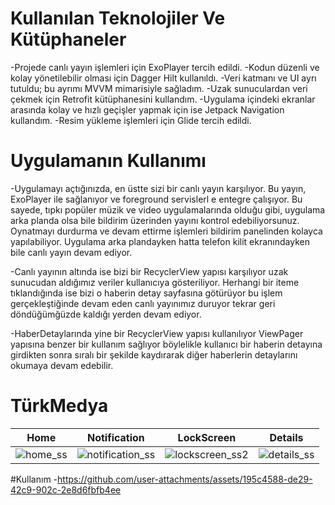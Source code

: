 # Kullanılan Teknolojiler Ve Kütüphaneler
-Projede canlı yayın işlemleri için ExoPlayer tercih edildi. 
-Kodun düzenli ve kolay yönetilebilir olması için Dagger Hilt kullanıldı.
-Veri katmanı ve UI ayrı tutuldu; bu ayrımı MVVM mimarisiyle sağladım.
-Uzak sunuculardan veri çekmek için Retrofit kütüphanesini kullandım.
-Uygulama içindeki ekranlar arasında kolay ve hızlı geçişler yapmak için ise Jetpack Navigation kullandım.
-Resim yükleme işlemleri için Glide tercih edildi.
# Uygulamanın Kullanımı
-Uygulamayı açtığınızda, en üstte sizi bir canlı yayın karşılıyor. Bu yayın, ExoPlayer ile sağlanıyor ve foreground servislerl
e entegre çalışıyor. Bu sayede, tıpkı popüler müzik ve video uygulamalarında olduğu gibi, uygulama arka planda olsa bile bildirim üzerinden yayını kontrol edebiliyorsunuz. Oynatmayı durdurma ve devam ettirme işlemleri bildirim panelinden kolayca yapılabiliyor. Uygulama arka plandayken hatta telefon kilit ekranındayken bile canlı yayın devam ediyor.

-Canlı yayının altında ise bizi bir RecyclerView yapısı karşılıyor uzak sunucudan aldığımız veriler kullanıcıya gösteriliyor. Herhangi bir iteme tıklandığında ise bizi o haberin detay sayfasına götürüyor bu işlem gerçekleştiğinde devam eden canlı yayınımız duruyor tekrar geri döndüğümğüzde kaldığı yerden devam ediyor.

-HaberDetaylarında yine bir RecyclerView yapısı kullanılıyor ViewPager yapısına benzer bir kullanım sağlıyor böylelikle kullanıcı bir haberin detayına girdikten sonra sıralı bir şekilde kaydırarak diğer haberlerin detaylarını okumaya devam edebilir.

# TürkMedya
| Home    |   Notification|    LockScreen |   Details |
| ----------- | ---------------- |------------------ | ------------------ | 
![home_ss](https://github.com/user-attachments/assets/5de96e66-b6f8-475e-92cb-4598337ca815) | ![notification_ss](https://github.com/user-attachments/assets/4c1095b5-74ee-444e-a53c-14c9a3dd7df4) | ![lockscreen_ss2](https://github.com/user-attachments/assets/83b82237-1fa3-40c3-b7cb-638e16658214) | ![details_ss](https://github.com/user-attachments/assets/ed43912b-a3b7-47e2-8331-9fb703cae225)

#Kullanım
-https://github.com/user-attachments/assets/195c4588-de29-42c9-902c-2e8d6fbfb4ee



